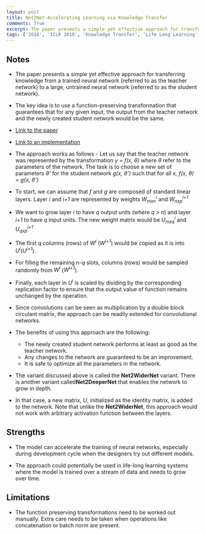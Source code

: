 ```yaml
---
layout: post
title: Net2Net-Accelerating Learning via Knowledge Transfer
comments: True
excerpt: The paper presents a simple yet effective approach for transferring knowledge from a trained neural network to a large, untrained network
tags: ['2016', 'ICLR 2016', 'Knowledge Transfer', 'Life Long Learning', AI, CV]
---
```


## Notes

* The paper presents a simple yet effective approach for transferring knowledge from a trained neural network (referred to as the teacher network) to a large, untrained neural network (referred to as the student network).

* The key idea is to use a function-preserving transformation that guarantees that for any given input, the output from the teacher network and the newly created student network would be the same.

* [Link to the paper](https://arxiv.org/abs/1511.05641)

* [Link to an implementation](https://github.com/paengs/Net2Net)

* The approach works as follows - Let us say that the teacher network was represented by the transformation *y = f(x, &theta;)* where *&theta;* refer to the parameters of the network. The task is to choose a new set of parameters *&theta;'* for the student network *g(x, &theta;')* such that for all *x, f(x, &theta;) = g(x, &theta;')*

* To start, we can assume that *f* and *g* are composed of standard linear layers. Layer *i* and *i+1* are represented by weights *W<sub>mxn</sub><sup>i</sup>* and *W<sub>nxp</sub><sup>i+1</sup>*

* We want to grow layer *i* to have *q* output units (where *q* > *n*) and layer *i+1* to have *q* input units. The new weight matrix would be *U<sub>mxq</sub><sup>i</sup>* and *U<sub>qxp</sub><sup>i+1</sup>*

* The first *q* columns (rows) of *W<sup>i</sup>* (*W<sup>i+1</sup>*) would be copied as it is into *U<sup>i</sup>*(*U<sup>i+1</sup>*).

* For filling the remaining *n-q* slots, columns (rows) would be sampled randomly from *W<sup>i</sup>* (*W<sup>i+1</sup>*).

* Finally, each layer in *U<sup>i</sup>* is scaled by dividing by the corresponding replication factor to ensure that the output value of function remains unchanged by the operation.

* Since convolutions can be seen as multiplication by a double block circulant matrix, the approach can be readily extended for convolutional networks.

* The benefits of using this approach are the following:

    * The newly created student network performs at least as good as the teacher network.
    * Any changes to the network are guaranteed to be an improvement.
    * It is safe to optimize all the parameters in the network.

* The variant discussed above is called the **Net2WiderNet** variant. There is another variant called**Net2DeeperNet** that enables the network to grow in depth.

* In that case, a new matrix, *U*, initialized as the identity matrix, is added to the network. Note that unlike the **Net2WiderNet**, this approach would not work with arbitrary activation function between the layers.

## Strengths

* The model can accelerate the training of neural networks, especially during development cycle when the designers try out different models.

* The approach could potentially be used in life-long learning systems where the model is trained over a stream of data and needs to grow over time.

## Limitations

* The function preserving transformations need to be worked out manually. Extra care needs to be taken when operations like concatenation or batch norm are present.
